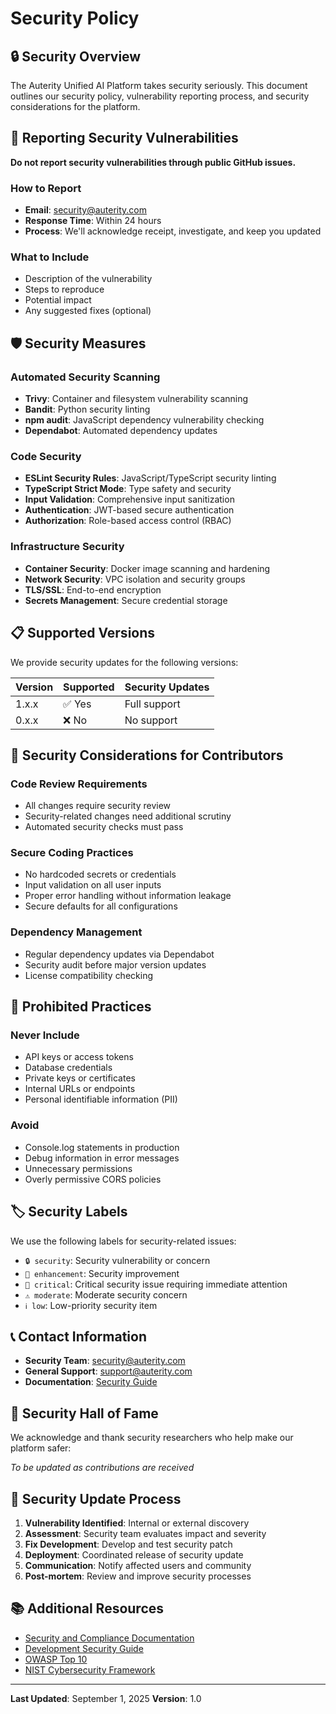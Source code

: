 # Security Policy

## 🔒 Security Overview

The Auterity Unified AI Platform takes security seriously. This document outlines our security policy, vulnerability reporting process, and security considerations for the platform.

## 🚨 Reporting Security Vulnerabilities

**Do not report security vulnerabilities through public GitHub issues.**

### How to Report
- **Email**: security@auterity.com
- **Response Time**: Within 24 hours
- **Process**: We'll acknowledge receipt, investigate, and keep you updated

### What to Include
- Description of the vulnerability
- Steps to reproduce
- Potential impact
- Any suggested fixes (optional)

## 🛡️ Security Measures

### Automated Security Scanning
- **Trivy**: Container and filesystem vulnerability scanning
- **Bandit**: Python security linting
- **npm audit**: JavaScript dependency vulnerability checking
- **Dependabot**: Automated dependency updates

### Code Security
- **ESLint Security Rules**: JavaScript/TypeScript security linting
- **TypeScript Strict Mode**: Type safety and security
- **Input Validation**: Comprehensive input sanitization
- **Authentication**: JWT-based secure authentication
- **Authorization**: Role-based access control (RBAC)

### Infrastructure Security
- **Container Security**: Docker image scanning and hardening
- **Network Security**: VPC isolation and security groups
- **TLS/SSL**: End-to-end encryption
- **Secrets Management**: Secure credential storage

## 📋 Supported Versions

We provide security updates for the following versions:

| Version | Supported | Security Updates |
|---------|-----------|------------------|
| 1.x.x   | ✅ Yes    | Full support     |
| 0.x.x   | ❌ No     | No support       |

## 🔧 Security Considerations for Contributors

### Code Review Requirements
- All changes require security review
- Security-related changes need additional scrutiny
- Automated security checks must pass

### Secure Coding Practices
- No hardcoded secrets or credentials
- Input validation on all user inputs
- Proper error handling without information leakage
- Secure defaults for all configurations

### Dependency Management
- Regular dependency updates via Dependabot
- Security audit before major version updates
- License compatibility checking

## 🚫 Prohibited Practices

### Never Include
- API keys or access tokens
- Database credentials
- Private keys or certificates
- Internal URLs or endpoints
- Personal identifiable information (PII)

### Avoid
- Console.log statements in production
- Debug information in error messages
- Unnecessary permissions
- Overly permissive CORS policies

## 🏷️ Security Labels

We use the following labels for security-related issues:

- `🔒 security`: Security vulnerability or concern
- `🔐 enhancement`: Security improvement
- `🚨 critical`: Critical security issue requiring immediate attention
- `⚠️ moderate`: Moderate security concern
- `ℹ️ low`: Low-priority security item

## 📞 Contact Information

- **Security Team**: security@auterity.com
- **General Support**: support@auterity.com
- **Documentation**: [Security Guide](./docs/SECURITY_AND_COMPLIANCE.md)

## 📜 Security Hall of Fame

We acknowledge and thank security researchers who help make our platform safer:

*To be updated as contributions are received*

## 🔄 Security Update Process

1. **Vulnerability Identified**: Internal or external discovery
2. **Assessment**: Security team evaluates impact and severity
3. **Fix Development**: Develop and test security patch
4. **Deployment**: Coordinated release of security update
5. **Communication**: Notify affected users and community
6. **Post-mortem**: Review and improve security processes

## 📚 Additional Resources

- [Security and Compliance Documentation](./docs/SECURITY_AND_COMPLIANCE.md)
- [Development Security Guide](./docs/SECURITY_GUIDE.md)
- [OWASP Top 10](https://owasp.org/www-project-top-ten/)
- [NIST Cybersecurity Framework](https://www.nist.gov/cyberframework)

---

**Last Updated**: September 1, 2025
**Version**: 1.0
